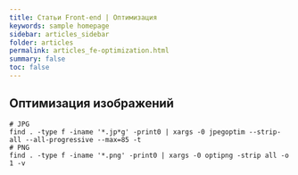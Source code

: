 ```yaml
---
title: Статьи Front-end | Оптимизация
keywords: sample homepage
sidebar: articles_sidebar
folder: articles
permalink: articles_fe-optimization.html
summary: false
toc: false
---
```


## Оптимизация изображений

```
# JPG
find . -type f -iname '*.jp*g' -print0 | xargs -0 jpegoptim --strip-all --all-progressive --max=85 -t
# PNG
find . -type f -iname '*.png' -print0 | xargs -0 optipng -strip all -o 1 -v
```
